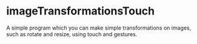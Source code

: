 imageTransformationsTouch
=========================

A simple program which you can make simple transformations on images, such as rotate and resize, using touch and gestures.